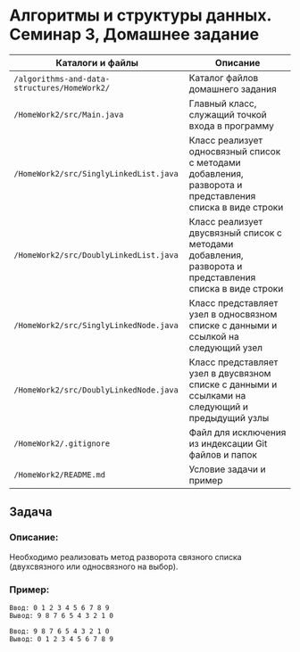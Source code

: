 # Алгоритмы и структуры данных. Семинар 3, Домашнее задание

Каталоги и файлы                             | Описание
---------------------------------------------|-------------------------------------------------------
`/algorithms-and-data-structures/HomeWork2/` | Каталог файлов домашнего задания
`/HomeWork2/src/Main.java`                   | Главный класс, служащий точкой входа в программу
`/HomeWork2/src/SinglyLinkedList.java`       | Класс реализует односвязный список с методами добавления, разворота и представления списка в виде строки
`/HomeWork2/src/DoublyLinkedList.java`       | Класс реализует двусвязный список с методами добавления, разворота и представления списка в виде строки
`/HomeWork2/src/SinglyLinkedNode.java`       | Класс представляет узел в односвязном списке с данными и ссылкой на следующий узел
`/HomeWork2/src/DoublyLinkedNode.java`       | Класс представляет узел в двусвязном списке с данными и ссылками на следующий и предыдущий узлы
`/HomeWork2/.gitignore`                      | Файл для исключения из индексации Git файлов и папок
`/HomeWork2/README.md`                       | Условие задачи и пример

## Задача

### Описание:

Необходимо реализовать метод разворота связного списка (двухсвязного или односвязного на выбор).

### Пример:

```
Ввод: 0 1 2 3 4 5 6 7 8 9
Вывод: 9 8 7 6 5 4 3 2 1 0
```

```
Ввод: 9 8 7 6 5 4 3 2 1 0
Вывод: 0 1 2 3 4 5 6 7 8 9
```

